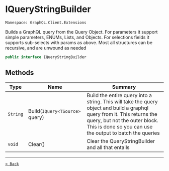 # IQueryStringBuilder

`Manespace: GraphQL.Client.Extensions`

Builds a GraphQL query from the Query Object. For parameters it  support simple parameters, ENUMs, Lists, and Objects.  For selections fields it supports sub-selects with params as above.    Most all structures can be recursive, and are unwound as needed

```csharp
public interface IQueryStringBuilder
```

## Methods

| Type | Name | Summary |
| --- | --- | --- |
| `String` | Build(`IQuery<TSource>` query) | Build the entire query into a string. This will take  the query object and build a graphql query from it. This  returns the query, but not the outer block. This is done so  you can use the output to batch the queries |
| `void` | Clear() | Clear the QueryStringBuilder and all that entails |

---

[`< Back`](./)
